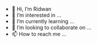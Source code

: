 - 👋 Hi, I’m Ridwan
- 👀 I’m interested in ...
- 🌱 I’m currently learning ...
- 💞️ I’m looking to collaborate on ...
- 📫 How to reach me ...

<!---
justteen/justteen is a ✨ special ✨ repository because its `README.md` (this file) appears on your GitHub profile.
You can click the Preview link to take a look at your changes.
--->
